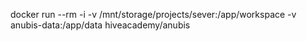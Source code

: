 docker run --rm -i -v /mnt/storage/projects/sever:/app/workspace -v anubis-data:/app/data hiveacademy/anubis